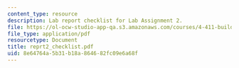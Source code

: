 ```yaml
---
content_type: resource
description: Lab report checklist for Lab Assignment 2.
file: https://ol-ocw-studio-app-qa.s3.amazonaws.com/courses/4-411-building-technology-laboratory-spring-2004/8e64764a5b31b18a864682fc09e6a68f_reprt2_checklist.pdf
file_type: application/pdf
resourcetype: Document
title: reprt2_checklist.pdf
uid: 8e64764a-5b31-b18a-8646-82fc09e6a68f
---
```

